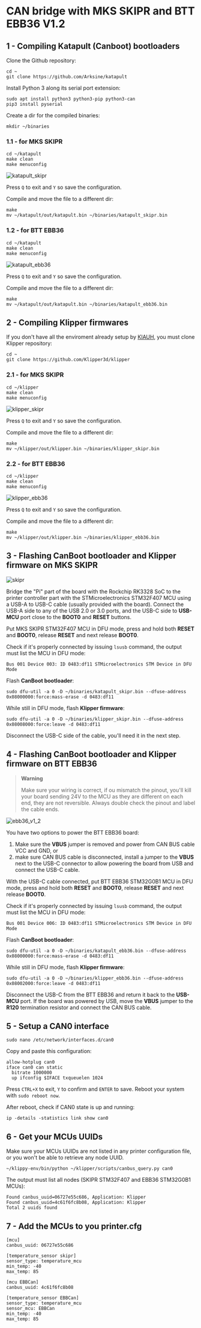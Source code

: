 # CAN bridge with MKS SKIPR and BTT EBB36 V1.2

## 1 - Compiling Katapult (Canboot) bootloaders
Clone the Github repository:
```
cd ~
git clone https://github.com/Arksine/katapult
```

Install Python 3 along its serial port extension:
```
sudo apt install python3 python3-pip python3-can
pip3 install pyserial
```

Create a dir for the compiled binaries:
```
mkdir ~/binaries
```

### 1.1 - for MKS SKIPR
```
cd ~/katapult
make clean
make menuconfig
```
![katapult_skipr](pics/katapult_skipr.png)

Press `Q` to exit and `Y` so save the configuration.

Compile and move the file to a different dir:
```
make
mv ~/katapult/out/katapult.bin ~/binaries/katapult_skipr.bin
```

### 1.2 - for BTT EBB36
```
cd ~/katapult
make clean
make menuconfig
```

![katapult_ebb36](pics/katapult_ebb36.png)

Press `Q` to exit and `Y` so save the configuration.

Compile and move the file to a different dir:
```
make
mv ~/katapult/out/katapult.bin ~/binaries/katapult_ebb36.bin
```

## 2 - Compiling Klipper firmwares
If you don't have all the enviroment already setup by [KIAUH](https://github.com/dw-0/kiauh), you must clone Klipper repository:

```
cd ~
git clone https://github.com/Klipper3d/klipper
```

### 2.1 - for MKS SKIPR
```
cd ~/klipper
make clean
make menuconfig
```
![klipper_skipr](pics/klipper_skipr.png)

Press `Q` to exit and `Y` so save the configuration.

Compile and move the file to a different dir:
```
make
mv ~/klipper/out/klipper.bin ~/binaries/klipper_skipr.bin
```

### 2.2 - for BTT EBB36
```
cd ~/klipper
make clean
make menuconfig
```
![klipper_ebb36](pics/klipper_ebb36.png)

Press `Q` to exit and `Y` so save the configuration.

Compile and move the file to a different dir:
```
make
mv ~/klipper/out/klipper.bin ~/binaries/klipper_ebb36.bin
```

## 3 - Flashing CanBoot bootloader and Klipper firmware on MKS SKIPR

![skipr](pics/skipr.jpg)

Bridge the "Pi" part of the board with the Rockchip RK3328 SoC to the printer controller part with the STMicroelectronics STM32F407 MCU using a USB-A to USB-C cable (usually provided with the board). Connect the USB-A side to any of the USB 2.0 or 3.0 ports, and the USB-C side to **USB-MCU** port close to the **BOOT0** and **RESET** buttons.

Put MKS SKIPR STM32F407 MCU in DFU mode, press and hold both **RESET** and **BOOT0**, release **RESET** and next release **BOOT0**.

Check if it's properly connected by issuing ```lsusb``` command, the output must list the MCU in DFU mode:
```
Bus 001 Device 003: ID 0483:df11 STMicroelectronics STM Device in DFU Mode
```

Flash **CanBoot bootloader**:
```
sudo dfu-util -a 0 -D ~/binaries/katapult_skipr.bin --dfuse-address 0x08000000:force:mass-erase -d 0483:df11
```

While still in DFU mode, flash **Klipper firmware**:
```
sudo dfu-util -a 0 -D ~/binaries/klipper_skipr.bin --dfuse-address 0x08008000:force:leave -d 0483:df11
```

Disconnect the USB-C side of the cable, you'll need it in the next step.

## 4 - Flashing CanBoot bootloader and Klipper firmware on BTT EBB36
> __Warning__
>
> Make sure your wiring is correct, if ou mismatch the pinout, you'll kill your board sending 24V to the MCU as they are different on each end, they are not reversible. Always double check the pinout and label the cable ends.

![ebb36_v1_2](pics/ebb36_v1_2.jpg)

You have two options to power the BTT EBB36 board:

1. Make sure the **VBUS** jumper is removed and power from CAN BUS cable VCC and GND, or
2. make sure CAN BUS cable is disconnected, install a jumper to the **VBUS** next to the USB-C connector to allow powering the board from USB and connect the USB-C cable.

With the USB-C cable connected, put BTT EBB36 STM32G0B1 MCU in DFU mode, press and hold both **RESET** and **BOOT0**, release **RESET** and next release **BOOT0**.

Check if it's properly connected by issuing ```lsusb``` command, the output must list the MCU in DFU mode:
```
Bus 001 Device 006: ID 0483:df11 STMicroelectronics STM Device in DFU Mode
```

Flash **CanBoot bootloader**:
```
sudo dfu-util -a 0 -D ~/binaries/katapult_ebb36.bin --dfuse-address 0x08000000:force:mass-erase -d 0483:df11
```

While still in DFU mode, flash **Klipper firmware**:
```
sudo dfu-util -a 0 -D ~/binaries/klipper_ebb36.bin --dfuse-address 0x08002000:force:leave -d 0483:df11
```

Disconnect the USB-C from the BTT EBB36 and return it back to the **USB-MCU** port. If the board was powered by USB, move the **VBUS** jumper to the **R120** termination resistor and connect the CAN BUS cable.

## 5 - Setup a CAN0 interface

```
sudo nano /etc/network/interfaces.d/can0
```

Copy and paste this configuration:
```
allow-hotplug can0
iface can0 can static
  bitrate 1000000
  up ifconfig $IFACE txqueuelen 1024
```

Press `CTRL+X` to exit, `Y` to confirm and `ENTER` to save. Reboot your system with `sudo reboot now`.

After reboot, check if CAN0 state is up and running:
```
ip -details -statistics link show can0
```

## 6 - Get your MCUs UUIDs
Make sure your MCUs UUIDs are not listed in any printer configuration file, or you won't be able to retrieve any node UUID.

```
~/klippy-env/bin/python ~/klipper/scripts/canbus_query.py can0
```

The output must list all nodes (SKIPR STM32F407 and EBB36 STM32G0B1 MCUs):
```
Found canbus_uuid=06727e55c686, Application: Klipper
Found canbus_uuid=4c61f6fc8b08, Application: Klipper
Total 2 uuids found
```

## 7 - Add the MCUs to you printer.cfg
```
[mcu]
canbus_uuid: 06727e55c686

[temperature_sensor skipr] 
sensor_type: temperature_mcu
min_temp: -40
max_temp: 85

[mcu EBBCan]
canbus_uuid: 4c61f6fc8b08

[temperature_sensor EBBCan] 
sensor_type: temperature_mcu
sensor_mcu: EBBCan
min_temp: -40
max_temp: 85
```
